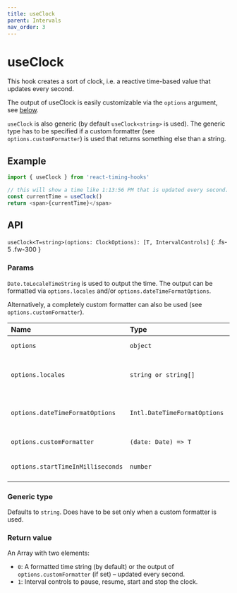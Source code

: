 ```yaml
---
title: useClock
parent: Intervals
nav_order: 3
---
```


# useClock

This hook creates a sort of clock, i.e. a reactive time-based value that updates every second.

The output of useClock is easily customizable via the `options` argument, see [below](#params).



`useClock` is also generic (by default `useClock<string>` is used). The generic type has to be specified if a 
custom formatter (see `options.customFormatter`) is used that returns something else than a string.

## Example

```javascript
import { useClock } from 'react-timing-hooks'

// this will show a time like 1:13:56 PM that is updated every second. Like a clock.
const currentTime = useClock()
return <span>{currentTime}</span>
```

## API

`useClock<T=string>(options: ClockOptions): [T, IntervalControls]`
{: .fs-5 .fw-300 }

### Params

`Date.toLocaleTimeString` is used to output the time. The output can be formatted via `options.locales` and/or `options.dateTimeFormatOptions`. 

Alternatively, a completely custom formatter can also be used (see `options.customFormatter`).

| Name                              | Type                         | Default      | Description                                                                                                  |
|:----------------------------------|:-----------------------------|:-------------|:-------------------------------------------------------------------------------------------------------------|
| `options`                         | `object`                     | `undefined`  | An object of options, see below                                                                              |
| `options.locales`                 | `string or string[]`         | `undefined`  | Locales forwarded to `Date.toLocaleTimeString()`, ignored if custom formatter is used.                       |
| `options.dateTimeFormatOptions`   | `Intl.DateTimeFormatOptions` | `undefined`  | Options forwarded to `Date.toLocaleTimeString()`, ignored if custom formatter is used.                       |
| `options.customFormatter`         | `(date: Date) => T`          | `undefined`  | Alters the return value of `useClock`. Must return `T`.                                                      |
| `options.startTimeInMilliseconds` | `number`                     | `Date.now()` | A number in milliseconds, marking the start time of the clock.                                               |

### Generic type

Defaults to `string`. Does have to be set only when a custom formatter is used.

### Return value

An Array with two elements:
 - `0`: A formatted time string (by default) or the output of `options.customFormatter` (if set) – updated every second.
 - `1`: Interval controls to pause, resume, start and stop the clock.

